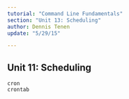 ```yaml
---
tutorial: "Command Line Fundamentals"
section: "Unit 13: Scheduling"
author: Dennis Tenen
update: "5/29/15"

---
```


## Unit 11: Scheduling

```
cron
crontab
```
